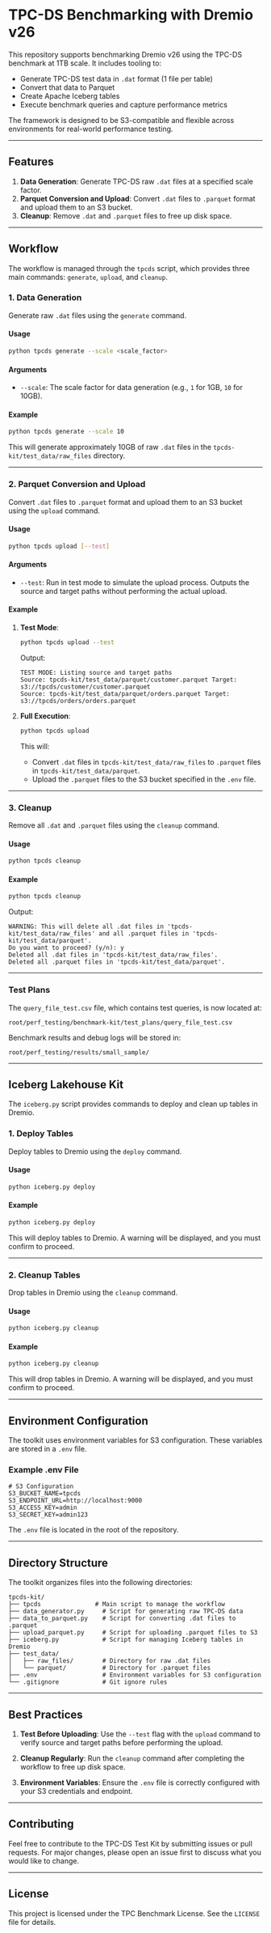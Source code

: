 # TPC-DS Benchmarking with Dremio v26

This repository supports benchmarking Dremio v26 using the TPC-DS benchmark at 1TB scale. It includes tooling to:

- Generate TPC-DS test data in `.dat` format (1 file per table)
- Convert that data to Parquet
- Create Apache Iceberg tables
- Execute benchmark queries and capture performance metrics

The framework is designed to be S3-compatible and flexible across environments for real-world performance testing.

---

## **Features**
1. **Data Generation**: Generate TPC-DS raw `.dat` files at a specified scale factor.
2. **Parquet Conversion and Upload**: Convert `.dat` files to `.parquet` format and upload them to an S3 bucket.
3. **Cleanup**: Remove `.dat` and `.parquet` files to free up disk space.

---

## **Workflow**
The workflow is managed through the `tpcds` script, which provides three main commands: `generate`, `upload`, and `cleanup`.

### **1. Data Generation**
Generate raw `.dat` files using the `generate` command.

#### **Usage**
```bash
python tpcds generate --scale <scale_factor>
```

#### **Arguments**
- `--scale`: The scale factor for data generation (e.g., `1` for 1GB, `10` for 10GB).

#### **Example**
```bash
python tpcds generate --scale 10
```
This will generate approximately 10GB of raw `.dat` files in the `tpcds-kit/test_data/raw_files` directory.

---

### **2. Parquet Conversion and Upload**
Convert `.dat` files to `.parquet` format and upload them to an S3 bucket using the `upload` command.

#### **Usage**
```bash
python tpcds upload [--test]
```

#### **Arguments**
- `--test`: Run in test mode to simulate the upload process. Outputs the source and target paths without performing the actual upload.

#### **Example**
1. **Test Mode**:
   ```bash
   python tpcds upload --test
   ```
   Output:
   ```
   TEST MODE: Listing source and target paths
   Source: tpcds-kit/test_data/parquet/customer.parquet Target: s3://tpcds/customer/customer.parquet
   Source: tpcds-kit/test_data/parquet/orders.parquet Target: s3://tpcds/orders/orders.parquet
   ```

2. **Full Execution**:
   ```bash
   python tpcds upload
   ```
   This will:
   - Convert `.dat` files in `tpcds-kit/test_data/raw_files` to `.parquet` files in `tpcds-kit/test_data/parquet`.
   - Upload the `.parquet` files to the S3 bucket specified in the `.env` file.

---

### **3. Cleanup**
Remove all `.dat` and `.parquet` files using the `cleanup` command.

#### **Usage**
```bash
python tpcds cleanup
```

#### **Example**
```bash
python tpcds cleanup
```
Output:
```
WARNING: This will delete all .dat files in 'tpcds-kit/test_data/raw_files' and all .parquet files in 'tpcds-kit/test_data/parquet'.
Do you want to proceed? (y/n): y
Deleted all .dat files in 'tpcds-kit/test_data/raw_files'.
Deleted all .parquet files in 'tpcds-kit/test_data/parquet'.
```

---

### **Test Plans**
The `query_file_test.csv` file, which contains test queries, is now located at:
```
root/perf_testing/benchmark-kit/test_plans/query_file_test.csv
```

Benchmark results and debug logs will be stored in:
```
root/perf_testing/results/small_sample/
```

---

## **Iceberg Lakehouse Kit**

The `iceberg.py` script provides commands to deploy and clean up tables in Dremio.

### **1. Deploy Tables**
Deploy tables to Dremio using the `deploy` command.

#### **Usage**
```bash
python iceberg.py deploy
```

#### **Example**
```bash
python iceberg.py deploy
```
This will deploy tables to Dremio. A warning will be displayed, and you must confirm to proceed.

---

### **2. Cleanup Tables**
Drop tables in Dremio using the `cleanup` command.

#### **Usage**
```bash
python iceberg.py cleanup
```

#### **Example**
```bash
python iceberg.py cleanup
```
This will drop tables in Dremio. A warning will be displayed, and you must confirm to proceed.

---

## **Environment Configuration**
The toolkit uses environment variables for S3 configuration. These variables are stored in a `.env` file.

### **Example .env File**
```properties
# S3 Configuration
S3_BUCKET_NAME=tpcds
S3_ENDPOINT_URL=http://localhost:9000
S3_ACCESS_KEY=admin
S3_SECRET_KEY=admin123
```
The `.env` file is located in the root of the repository.

---

## **Directory Structure**
The toolkit organizes files into the following directories:
```
tpcds-kit/
├── tpcds               # Main script to manage the workflow
├── data_generator.py     # Script for generating raw TPC-DS data
├── data_to_parquet.py    # Script for converting .dat files to .parquet
├── upload_parquet.py     # Script for uploading .parquet files to S3
├── iceberg.py            # Script for managing Iceberg tables in Dremio
├── test_data/
│   ├── raw_files/        # Directory for raw .dat files
│   └── parquet/          # Directory for .parquet files
├── .env                  # Environment variables for S3 configuration
└── .gitignore            # Git ignore rules
```

---

## **Best Practices**
1. **Test Before Uploading**:
   Use the `--test` flag with the `upload` command to verify source and target paths before performing the upload.

2. **Cleanup Regularly**:
   Run the `cleanup` command after completing the workflow to free up disk space.

3. **Environment Variables**:
   Ensure the `.env` file is correctly configured with your S3 credentials and endpoint.

---

## **Contributing**
Feel free to contribute to the TPC-DS Test Kit by submitting issues or pull requests. For major changes, please open an issue first to discuss what you would like to change.

---

## **License**
This project is licensed under the TPC Benchmark License. See the `LICENSE` file for details.
